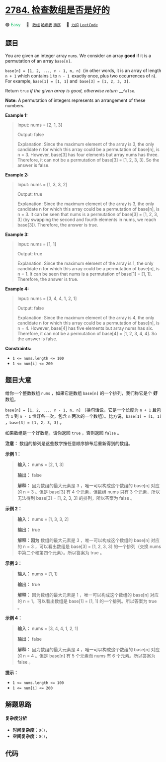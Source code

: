# [2784. 检查数组是否是好的](https://2xiao.github.io/leetcode-js/problem/2784.html)

🟢 <font color=#15bd66>Easy</font>&emsp; 🔖&ensp; [`数组`](/tag/array.md) [`哈希表`](/tag/hash-table.md) [`排序`](/tag/sorting.md)&emsp; 🔗&ensp;[`力扣`](https://leetcode.cn/problems/check-if-array-is-good) [`LeetCode`](https://leetcode.com/problems/check-if-array-is-good)

## 题目

You are given an integer array `nums`. We consider an array **good** if it is
a permutation of an array `base[n]`.

`base[n] = [1, 2, ..., n - 1, n, n] `(in other words, it is an array of length
`n + 1` which contains `1` to `n - 1 `exactly once, plus two occurrences of
`n`). For example, `base[1] = [1, 1]` and` base[3] = [1, 2, 3, 3]`.

Return `true` _if the given array is good, otherwise return_ __`false`.

**Note:** A permutation of integers represents an arrangement of these
numbers.



**Example 1:**

> Input: nums = [2, 1, 3]
> 
> Output: false
> 
> Explanation: Since the maximum element of the array is 3, the only candidate n for which this array could be a permutation of base[n], is n = 3. However, base[3] has four elements but array nums has three. Therefore, it can not be a permutation of base[3] = [1, 2, 3, 3]. So the answer is false.

**Example 2:**

> Input: nums = [1, 3, 3, 2]
> 
> Output: true
> 
> Explanation: Since the maximum element of the array is 3, the only candidate n for which this array could be a permutation of base[n], is n = 3. It can be seen that nums is a permutation of base[3] = [1, 2, 3, 3] (by swapping the second and fourth elements in nums, we reach base[3]). Therefore, the answer is true.

**Example 3:**

> Input: nums = [1, 1]
> 
> Output: true
> 
> Explanation: Since the maximum element of the array is 1, the only candidate n for which this array could be a permutation of base[n], is n = 1. It can be seen that nums is a permutation of base[1] = [1, 1]. Therefore, the answer is true.

**Example 4:**

> Input: nums = [3, 4, 4, 1, 2, 1]
> 
> Output: false
> 
> Explanation: Since the maximum element of the array is 4, the only candidate n for which this array could be a permutation of base[n], is n = 4. However, base[4] has five elements but array nums has six. Therefore, it can not be a permutation of base[4] = [1, 2, 3, 4, 4]. So the answer is false.

**Constraints:**

  * `1 <= nums.length <= 100`
  * `1 <= num[i] <= 200`


## 题目大意

给你一个整数数组 `nums` ，如果它是数组 `base[n]` 的一个排列，我们称它是个 **好**  数组。

`base[n] = [1, 2, ..., n - 1, n, n]` （换句话说，它是一个长度为 `n + 1` 且包含 `1` 到 `n - 1`
恰好各一次，包含 `n`  两次的一个数组）。比方说，`base[1] = [1, 1]` ，`base[3] = [1, 2, 3, 3]` 。

如果数组是一个好数组，请你返回 `true` ，否则返回 `false` 。

**注意：** 数组的排列是这些数字按任意顺序排布后重新得到的数组。



**示例 1：**

> 
> 
> 
> 
> 
> **输入：** nums = [2, 1, 3]
> 
> **输出：** false
> 
> **解释：** 因为数组的最大元素是 3 ，唯一可以构成这个数组的 base[n] 对应的 n = 3 。但是 base[3] 有 4 个元素，但数组 nums 只有 3 个元素，所以无法得到 base[3] = [1, 2, 3, 3] 的排列，所以答案为 false 。
> 
> 

**示例 2：**

> 
> 
> 
> 
> 
> **输入：** nums = [1, 3, 3, 2]
> 
> **输出：** true
> 
> **解释：因为** 数组的最大元素是 3 ，唯一可以构成这个数组的 base[n] 对应的 n = 3 ，可以看出数组是 base[3] = [1, 2, 3, 3] 的一个排列（交换 nums 中第二个和第四个元素）。所以答案为 true 。

**示例 3：**

> 
> 
> 
> 
> 
> **输入：** nums = [1, 1]
> 
> **输出：** true
> 
> **解释：** 因为数组的最大元素是 1 ，唯一可以构成这个数组的 base[n] 对应的 n = 1，可以看出数组是 base[1] = [1, 1] 的一个排列。所以答案为 true 。

**示例 4：**

> 
> 
> 
> 
> 
> **输入：** nums = [3, 4, 4, 1, 2, 1]
> 
> **输出：** false
> 
> **解释：** 因为数组的最大元素是 4 ，唯一可以构成这个数组的 base[n] 对应的 n = 4 。但是 base[n] 有 5 个元素而 nums 有 6 个元素。所以答案为 false 。
> 
> 



**提示：**

  * `1 <= nums.length <= 100`
  * `1 <= num[i] <= 200`


## 解题思路

#### 复杂度分析

- **时间复杂度**：`O()`，
- **空间复杂度**：`O()`，

## 代码

```javascript

```